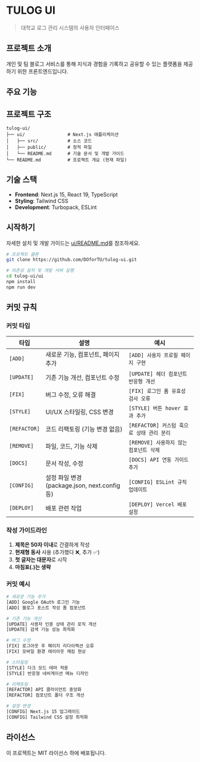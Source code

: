 # TULOG UI

> 대학교 로그 관리 시스템의 사용자 인터페이스

## 프로젝트 소개

개인 및 팀 블로그 서비스를 통해 지식과 경험을 기록하고 공유할 수 있는 플랫폼을 제공하기 위한 프론트엔드입니다.

## 주요 기능

## 프로젝트 구조

```
tulog-ui/
├── ui/                # Next.js 애플리케이션
│   ├── src/           # 소스 코드
│   ├── public/        # 정적 파일
│   └── README.md      # 기술 문서 및 개발 가이드
└── README.md          # 프로젝트 개요 (현재 파일)
```

## 기술 스택

-   **Frontend**: Next.js 15, React 19, TypeScript
-   **Styling**: Tailwind CSS
-   **Development**: Turbopack, ESLint

## 시작하기

자세한 설치 및 개발 가이드는 [ui/README.md](./ui/README.md)를 참조하세요.

```bash
# 프로젝트 클론
git clone https://github.com/DOforTU/tulog-ui.git

# 의존성 설치 및 개발 서버 실행
cd tulog-ui/ui
npm install
npm run dev
```

## 커밋 규칙

### 커밋 타입

| 타입         | 설명                                          | 예시                                      |
| ------------ | --------------------------------------------- | ----------------------------------------- |
| `[ADD]`      | 새로운 기능, 컴포넌트, 페이지 추가            | `[ADD] 사용자 프로필 페이지 구현`         |
| `[UPDATE]`   | 기존 기능 개선, 컴포넌트 수정                 | `[UPDATE] 헤더 컴포넌트 반응형 개선`      |
| `[FIX]`      | 버그 수정, 오류 해결                          | `[FIX] 로그인 폼 유효성 검사 오류`        |
| `[STYLE]`    | UI/UX 스타일링, CSS 변경                      | `[STYLE] 버튼 hover 효과 추가`            |
| `[REFACTOR]` | 코드 리팩토링 (기능 변경 없음)                | `[REFACTOR] 커스텀 훅으로 상태 관리 분리` |
| `[REMOVE]`   | 파일, 코드, 기능 삭제                         | `[REMOVE] 사용하지 않는 컴포넌트 삭제`    |
| `[DOCS]`     | 문서 작성, 수정                               | `[DOCS] API 연동 가이드 추가`             |
| `[CONFIG]`   | 설정 파일 변경 (package.json, next.config 등) | `[CONFIG] ESLint 규칙 업데이트`           |
| `[DEPLOY]`   | 배포 관련 작업                                | `[DEPLOY] Vercel 배포 설정`               |

### 작성 가이드라인

1. **제목은 50자 이내**로 간결하게 작성
2. **현재형 동사** 사용 (추가했다 ❌, 추가 ✅)
3. **첫 글자는 대문자**로 시작
4. **마침표(.)는 생략**

### 커밋 예시

```bash
# 새로운 기능 추가
[ADD] Google OAuth 로그인 기능
[ADD] 블로그 포스트 작성 폼 컴포넌트

# 기존 기능 개선
[UPDATE] 사용자 인증 상태 관리 로직 개선
[UPDATE] 검색 기능 성능 최적화

# 버그 수정
[FIX] 로그아웃 후 페이지 리다이렉션 오류
[FIX] 모바일 환경 레이아웃 깨짐 현상

# 스타일링
[STYLE] 다크 모드 테마 적용
[STYLE] 반응형 네비게이션 메뉴 디자인

# 리팩토링
[REFACTOR] API 클라이언트 중앙화
[REFACTOR] 컴포넌트 폴더 구조 개선

# 설정 변경
[CONFIG] Next.js 15 업그레이드
[CONFIG] Tailwind CSS 설정 최적화
```

## 라이선스

이 프로젝트는 MIT 라이선스 하에 배포됩니다.
